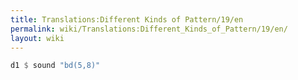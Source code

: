 ```yaml
---
title: Translations:Different Kinds of Pattern/19/en
permalink: wiki/Translations:Different_Kinds_of_Pattern/19/en/
layout: wiki
---
```


``` Haskell
d1 $ sound "bd(5,8)"
```
